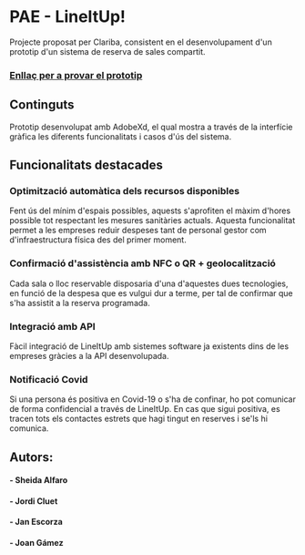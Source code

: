# PAE - LineItUp!
Projecte proposat per Clariba, consistent en el desenvolupament d'un prototip d'un sistema de reserva de sales compartit.

### [Enllaç per a provar el prototip](https://t.ly/nuZf)

## Continguts
Prototip desenvolupat amb AdobeXd, el qual mostra a través de la interfície gràfica les diferents funcionalitats i casos d'ús del sistema.

## Funcionalitats destacades
### Optimització automàtica dels recursos disponibles
Fent ús del mínim d'espais possibles, aquests s'aprofiten el màxim d'hores possible tot respectant les mesures sanitàries actuals.
Aquesta funcionalitat permet a les empreses reduir despeses tant de personal gestor com d'infraestructura física des del primer moment.

### Confirmació d'assistència amb NFC o QR + geolocalització
Cada sala o lloc reservable disposaria d'una d'aquestes dues tecnologies, en funció de la despesa que es vulgui dur a terme, per tal de confirmar que s'ha assistit a la reserva programada.

### Integració amb API
Fàcil integració de LineItUp amb sistemes software ja existents dins de les empreses gràcies a la API desenvolupada.

### Notificació Covid
Si una persona és positiva en Covid-19 o s'ha de confinar, ho pot comunicar de forma confidencial a través de LineItUp. En cas que sigui positiva, es tracen tots els contactes estrets que hagi tingut en reserves i se'ls hi comunica.

## Autors:
#### - Sheida Alfaro
#### - Jordi Cluet
#### - Jan Escorza
#### - Joan Gámez
